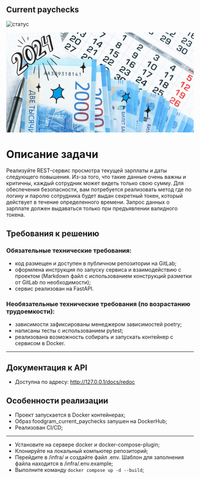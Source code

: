 <h2>Current paychecks</h2>

![статус](https://github.com/exp-ext/current_paychecks/actions/workflows/main.yml/badge.svg?event=push)

<p align="center">
<img src="https://github.com/exp-ext/current_paychecks/blob/main/backend/static/date.jpg?raw=true" width="1200">
</p>

# Описание задачи

Реализуйте REST-сервис просмотра текущей зарплаты и даты следующего
повышения. Из-за того, что такие данные очень важны и критичны, каждый
сотрудник может видеть только свою сумму. Для обеспечения безопасности, вам
потребуется реализовать метод где по логину и паролю сотрудника будет выдан
секретный токен, который действует в течение определенного времени. Запрос
данных о зарплате должен выдаваться только при предъявлении валидного токена.

## Требования к решению

### Обязательные технические требования:
- код размещен и доступен в публичном репозитории на GitLab;
- оформлена инструкция по запуску сервиса и взаимодействию с проектом
(Markdown файл с использованием конструкций разметки от GitLab по
необходимости);
- сервис реализован на FastAPI.

### Необязательные технические требования (по возрастанию трудоемкости):
- зависимости зафиксированы менеджером зависимостей poetry;
- написаны тесты с использованием pytest;
- реализована возможность собирать и запускать контейнер с сервисом в Docker.

<hr />

## Документация к API

- Доступна по адресу: http://127.0.0.1/docs/redoc

## Особенности реализации

- Проект запускается в Docker контейнерах;
- Образ foodgram_current_paychecks запушен на DockerHub;</li>
- Реализован CI/CD;

<hr />

- Установите на сервере docker и docker-compose-plugin;
- Клонируйте на локальный компьютер репозиторий;
- Перейдите в /infra/ и создайте файл .env. Шаблон для заполнения файла находится в /infra/.env.example;
- Выполните команду `docker compose up -d --build`;
